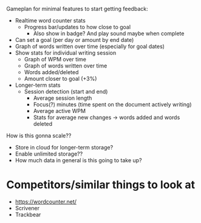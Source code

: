 Gameplan for minimal features to start getting feedback:

-  Realtime word counter stats
   -  Progress bar/updates to how close to goal
      -  Also show in badge? And play sound maybe when complete
-  Can set a goal (per day or amount by end date)
-  Graph of words written over time (especially for goal dates)
-  Show stats for individual writing session
   -  Graph of WPM over time
   -  Graph of words written over time
   -  Words added/deleted
   -  Amount closer to goal (+3%)
-  Longer-term stats
   -  Session detection (start and end)
      -  Average session length
      -  Focus(?) minutes (time spent on the document actively writing)
      -  Average active WPM
      -  Stats for average new changes -> words added and words deleted

How is this gonna scale??

-  Store in cloud for longer-term storage?
-  Enable unlimited storage??
-  How much data in general is this going to take up?

# Competitors/similar things to look at

-  https://wordcounter.net/
-  Scrivener
-  Trackbear
